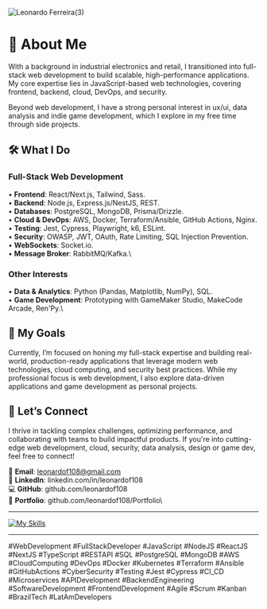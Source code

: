 ![Leonardo Ferreira(3)](https://github.com/user-attachments/assets/7ccf6ac3-4b4b-47c5-a430-418726065bf9)

# 🌟 **About Me**
With a background in industrial electronics and retail, I transitioned into full-stack web development to build scalable, high-performance applications. My core expertise lies in JavaScript-based web technologies, covering frontend, backend, cloud, DevOps, and security.

Beyond web development, I have a strong personal interest in ux/ui, data analysis and indie game development, which I explore in my free time through side projects.

## 🛠 **What I Do**
### Full-Stack Web Development
• **Frontend**: React/Next.js, Tailwind, Sass.\
• **Backend**: Node.js, Express.js/NestJS, REST.\
• **Databases**: PostgreSQL, MongoDB, Prisma/Drizzle.\
• **Cloud & DevOps**: AWS, Docker, Terraform/Ansible, GitHub Actions, Nginx.\
• **Testing**: Jest, Cypress, Playwright, k6, ESLint.\
• **Security**: OWASP, JWT, OAuth, Rate Limiting, SQL Injection Prevention.\
• **WebSockets**: Socket.io.\
• **Message Broker**: RabbitMQ/Kafka.\
### **Other Interests**
• **Data & Analytics**: Python (Pandas, Matplotlib, NumPy), SQL.\
• **Game Development**: Prototyping with GameMaker Studio, MakeCode Arcade, Ren'Py.\

## 🎯 **My Goals**
Currently, I’m focused on honing my full-stack expertise and building real-world, production-ready applications that leverage modern web technologies, cloud computing, and security best practices. While my professional focus is web development, I also explore data-driven applications and game development as personal projects.

## 🤝 **Let’s Connect**
I thrive in tackling complex challenges, optimizing performance, and collaborating with teams to build impactful products. If you're into cutting-edge web development, cloud, security, data analysis, design or game dev, feel free to connect!

📧 **Email**: leonardof108@gmail.com\
🔗 **LinkedIn**: linkedin.com/in/leonardof108\
💻 **GitHub**: github.com/leonardof108\
📂 **Portfolio**: github.com/leonardof108/Portfolio\

---

[![My Skills](https://skillicons.dev/icons?i=js,ts,react,nextjs,nodejs,express,nestjs,jest,cypress,postgres,mongodb,aws,docker)](https://github.com/leonardof108)

---

#WebDevelopment #FullStackDeveloper #JavaScript #NodeJS #ReactJS #NextJS #TypeScript #RESTAPI #SQL #PostgreSQL #MongoDB #AWS #CloudComputing #DevOps #Docker #Kubernetes #Terraform #Ansible #GitHubActions #CyberSecurity #Testing #Jest #Cypress #CI_CD #Microservices #APIDevelopment #BackendEngineering #SoftwareDevelopment #FrontendDevelopment #Agile #Scrum #Kanban #BrazilTech #LatAmDevelopers

